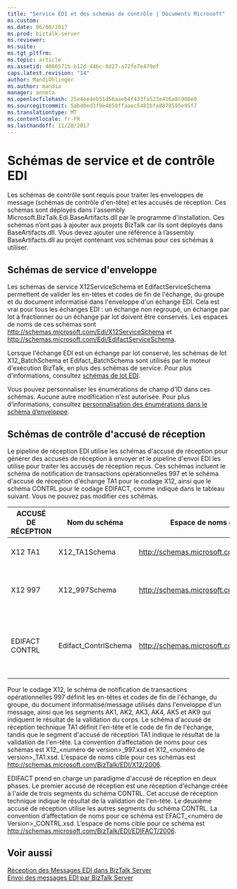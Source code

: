 ```yaml
---
title: "Service EDI et des schémas de contrôle | Documents Microsoft"
ms.custom: 
ms.date: 06/08/2017
ms.prod: biztalk-server
ms.reviewer: 
ms.suite: 
ms.tgt_pltfrm: 
ms.topic: article
ms.assetid: 4866571b-b12d-446c-8d27-a72fe7e479ef
caps.latest.revision: "14"
author: MandiOhlinger
ms.author: mandia
manager: anneta
ms.openlocfilehash: 25e4ee4eb51d56aaeb4f433fa523e416a8c908e0
ms.sourcegitcommit: 5abd0ed3f9e4858ffaaec5481bfa8878595e95f7
ms.translationtype: MT
ms.contentlocale: fr-FR
ms.lasthandoff: 11/28/2017
---
```

# <a name="edi-service-and-control-schemas"></a>Schémas de service et de contrôle EDI
Les schémas de contrôle sont requis pour traiter les enveloppes de message (schémas de contrôle d'en-tête) et les accusés de réception. Ces schémas sont déployés dans l'assembly Microsoft.BizTalk.Edi.BaseArtifacts.dll par le programme d'installation. Ces schémas n’ont pas à ajouter aux projets BizTalk car ils sont déployés dans BaseArtifacts.dll. Vous devez ajouter une référence à l’assembly BaseArtifacts.dll au projet contenant vos schémas pour ces schémas à utiliser.  
  
## <a name="envelope-service-schemas"></a>Schémas de service d'enveloppe  
 Les schémas de service X12ServiceSchema et EdifactServiceSchema permettent de valider les en-têtes et codes de fin de l'échange, du groupe et du document informatisé dans l'enveloppe d'un échange EDI. Cela est vrai pour tous les échanges EDI : un échange non regroupé, un échange par lot à fractionner ou un échange par lot doivent être conservés. Les espaces de noms de ces schémas sont http://schemas.microsoft.com/Edi/X12ServiceSchema et http://schemas.microsoft.com/Edi/EdifactServiceSchema.  
  
 Lorsque l'échange EDI est un échange par lot conservé, les schémas de lot X12_BatchSchema et Edifact_BatchSchema sont utilisés par le moteur d'exécution BizTalk, en plus des schémas de service. Pour plus d’informations, consultez [schémas de lot EDI](../core/edi-batch-schemas.md).  
  
 Vous pouvez personnaliser les énumérations de champ d'ID dans ces schémas. Aucune autre modification n'est autorisée. Pour plus d’informations, consultez [personnalisation des énumérations dans le schéma d’enveloppe](../core/customizing-enumerations-in-the-envelope-schema.md).  
  
## <a name="acknowledgment-control-schemas"></a>Schémas de contrôle d'accusé de réception  
 Le pipeline de réception EDI utilise les schémas d'accusé de réception pour générer des accusés de réception à envoyer et le pipeline d'envoi EDI les utilise pour traiter les accusés de réception reçus. Ces schémas incluent le schéma de notification de transactions opérationnelles 997 et le schéma d'accusé de réception d'échange TA1 pour le codage X12, ainsi que le schéma CONTRL pour le codage EDIFACT, comme indiqué dans le tableau suivant. Vous ne pouvez pas modifier ces schémas.  
  
|ACCUSÉ DE RÉCEPTION|Nom du schéma|Espace de noms cible|Root|  
|---------|-----------------|----------------------|----------|  
|X12 TA1|X12_TA1Schema|http://schemas.microsoft.com/Edi/X12|TA1<br /><br /> X12_TA1_Root|  
|X12 997|X12_997Schema|http://schemas.microsoft.com/Edi/X12|ST<br /><br /> SE<br /><br /> X12_997_Root|  
|EDIFACT CONTRL|Edifact_ContrlSchema|http://schemas.microsoft.com/Edi/Edifact|Efact_Contrl_Root<br /><br /> UCD<br /><br /> UCM<br /><br /> UCS|  
  
 Pour le codage X12, le schéma de notification de transactions opérationnelles 997 définit les en-têtes et codes de fin de l'échange, du groupe, du document informatisé/message utilisés dans l'enveloppe d'un message, ainsi que les segments AK1, AK2, AK3, AK4, AK5 et AK9 qui indiquent le résultat de la validation du corps. Le schéma d'accusé de réception technique TA1 définit l'en-tête et le code de fin de l'échange, tandis que le segment d'accusé de réception TA1 indique le résultat de la validation de l'en-tête. La convention d’affectation de noms pour ces schémas est X12_\<numéro de version\>_997.xsd et X12\_\<numéro de version\>_TA1.xsd. L'espace de noms cible pour ces schémas est http://schemas.microsoft.com/BizTalk/EDI/X12/2006.  
  
 EDIFACT prend en charge un paradigme d'accusé de réception en deux phases. Le premier accusé de réception est une réception d'échange créée à l'aide de trois segments du schéma CONTRL. Cet accusé de réception technique indique le résultat de la validation de l'en-tête. Le deuxième accusé de réception utilise les autres segments du schéma CONTRL. La convention d’affectation de noms pour ce schéma est EFACT_\<numéro de Version\>_CONTRL.xsd. L’espace de noms cible pour ce schéma est http://schemas.microsoft.com/BizTalk/EDI/EDIFACT/2006.  
  
## <a name="see-also"></a>Voir aussi  
 [Réception des Messages EDI dans BizTalk Server](../core/how-biztalk-server-receives-edi-messages.md)   
 [Envoi des messages EDI par BizTalk Server](../core/how-biztalk-server-sends-edi-messages.md)